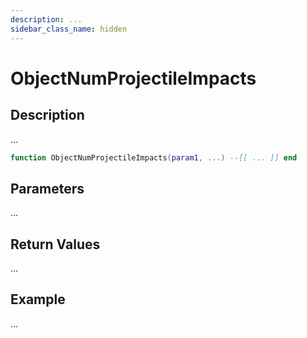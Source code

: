 ```yaml
---
description: ...
sidebar_class_name: hidden
---
```


# ObjectNumProjectileImpacts

## Description

...

```lua
function ObjectNumProjectileImpacts(param1, ...) --[[ ... ]] end
```

## Parameters

...

## Return Values

...

## Example

...

